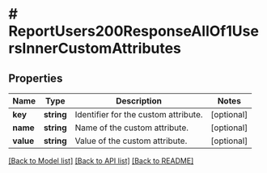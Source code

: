 # # ReportUsers200ResponseAllOf1UsersInnerCustomAttributes

## Properties

Name | Type | Description | Notes
------------ | ------------- | ------------- | -------------
**key** | **string** | Identifier for the custom attribute. | [optional]
**name** | **string** | Name of the custom attribute. | [optional]
**value** | **string** | Value of the custom attribute. | [optional]

[[Back to Model list]](../../README.md#models) [[Back to API list]](../../README.md#endpoints) [[Back to README]](../../README.md)
